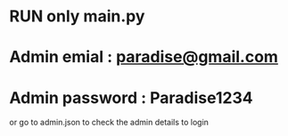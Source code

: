 # RUN only main.py

# Admin emial : paradise@gmail.com
# Admin password : Paradise1234

or go to admin.json to check the admin details to login

